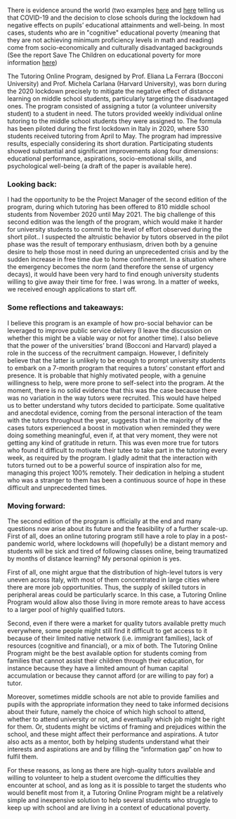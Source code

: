 
There is evidence around the world (two examples [here](https://www.nber.org/system/files/working_papers/w27555/w27555.pdf) and [here](https://www.nber.org/system/files/working_papers/w27431/w27431.pdf) telling us that COVID-19 and the decision to close schools during the lockdown had negative effects on pupils’ educational attainments and well-being. In most cases, students who are in "cognitive" educational poverty (meaning that they are not achieving minimum proficiency levels in math and reading) come from socio-economically and culturally disadvantaged backgrounds (See the report Save The Children on educational poverty for more information [here](https://www.savethechildren.it/sites/default/files/files/uploads/pubblicazioni/nuotare-contro-corrente-poverta-educativa-e-resilienza-italia.pdf))

The Tutoring Online Program, designed by Prof. Eliana La Ferrara (Bocconi University) and Prof. Michela Carlana (Harvard University), was born during the 2020 lockdown precisely to mitigate the negative effect of distance learning on middle school students, particularly targeting the disadvantaged ones. The program consisted of assigning a tutor (a volunteer university student) to a student in need. The tutors provided weekly individual online tutoring to the middle school students they were assigned to. The formula has been piloted during the first lockdown in Italy in 2020, where 530 students received tutoring from April to May. The program had impressive results, especially considering its short duration. Participating students showed substantial and significant improvements along four dimensions: educational performance, aspirations, socio-emotional skills, and psychological well-being (a draft of the paper is available here).

### Looking back:

I had the opportunity to be the Project Manager of the second edition of the program, during which tutoring has been offered to 810 middle school students from November 2020 until May 2021. The big challenge of this second edition was the length of the program, which would make it harder for university students to commit to the level of effort observed during the short pilot.. I suspected the altruistic behavior by tutors observed in the pilot phase was the result of temporary enthusiasm, driven both by a genuine desire to help those most in need during an unprecedented crisis and by the sudden increase in free time due to home confinement. In a situation where the emergency becomes the norm (and therefore the sense of urgency decays), it would have been very hard to find enough university students willing to give away their time for free. I was wrong. In a matter of weeks, we received enough applications to start off.

### Some reflections and takeaways:

I believe this program is an example of how pro-social behavior can be leveraged to improve public service delivery (I leave the discussion on whether this might be a viable way or not for another time). I also believe that the power of the universities’ brand (Bocconi and Harvard) played a role in the success of the recruitment campaign. However, I definitely believe that the latter is unlikely to be enough to prompt university students to embark on a 7-month program that requires a tutors’ constant effort and presence. It is probable that highly motivated people, with a genuine willingness to help, were more prone to self-select into the program. At the moment, there is no solid evidence that this was the case because there was no variation in the way tutors were recruited. This would have helped us to better understand why tutors decided to participate. Some qualitative and anecdotal evidence, coming from the personal interaction of the team with the tutors throughout the year, suggests that in the majority of the cases tutors experienced a boost in motivation when reminded they were doing something meaningful, even if, at that very moment, they were not getting any kind of gratitude in return. This was even more true for tutors who found it difficult to motivate their tutee to take part in the tutoring every week, as required by the program. I gladly admit that the interaction with tutors turned out to be a powerful source of inspiration also for me, managing this project 100% remotely. Their dedication in helping a student who was a stranger to them has been a continuous source of hope in these difficult and unprecedented times.

### Moving forward:

The second edition of the program is officially at the end and many questions now arise about its future and the feasibility of a further scale-up. First of all, does an online tutoring program still have a role to play in a post-pandemic world, where lockdowns will (hopefully) be a distant memory and students will be sick and tired of following classes online, being traumatized by months of distance learning? My personal opinion is yes.

First of all, one might argue that the distribution of high-level tutors is very uneven across Italy, with most of them concentrated in large cities where there are more job opportunities. Thus, the supply of skilled tutors in peripheral areas could be particularly scarce. In this case, a Tutoring Online Program would allow also those living in more remote areas to have access to a larger pool of highly qualified tutors.

Second, even if there were a market for quality tutors available pretty much everywhere, some people might still find it difficult to get access to it because of their limited native network (i.e. immigrant families), lack of resources (cognitive and financial), or a mix of both. The Tutoring Online Program might be the best available option for students coming from families that cannot assist their children through their education, for instance because they have a limited amount of human capital accumulation or because they cannot afford (or are willing to pay for) a tutor.

Moreover, sometimes middle schools are not able to provide families and pupils with the appropriate information they need to take informed decisions about their future, namely the choice of which high school to attend, whether to attend university or not, and eventually which job might be right for them. Or, students might be victims of framing and prejudices within the school, and these might affect their performance and aspirations. A tutor also acts as a mentor, both by helping students understand what their interests and aspirations are and by filling the “information gap” on how to fulfil them.

For these reasons, as long as there are high-quality tutors available and willing to volunteer to help a student overcome the difficulties they encounter at school, and as long as it is possible to target the students who would benefit most from it, a Tutoring Online Program might be a relatively simple and inexpensive solution to help several students who struggle to keep up with school and are living in a context of educational poverty.

